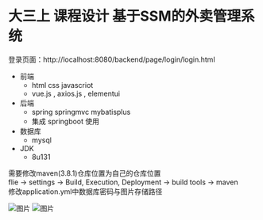 # 大三上 课程设计 基于SSM的外卖管理系统
登录页面：http://localhost:8080/backend/page/login/login.html  
  
- 前端
  - html css javascriot
  - vue.js , axios.js , elementui
- 后端
  - spring springmvc mybatisplus
  - 集成 springboot 使用
- 数据库
  - mysql
- JDK
  - 8u131
  
需要修改maven(3.8.1)仓库位置为自己的仓库位置  
flie -> settings -> Build, Execution, Deployment -> build tools -> maven  
修改application.yml中数据库密码与图片存储路径  
  
![图片](https://github.com/user-attachments/assets/efc73326-5b40-4973-a259-8b3eead78df1)
![图片](https://github.com/user-attachments/assets/8a710ba2-5365-445e-81f1-a90ecda8028f)
